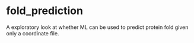 # fold_prediction
A exploratory look at whether ML can be used to predict protein fold given only a coordinate file. 
